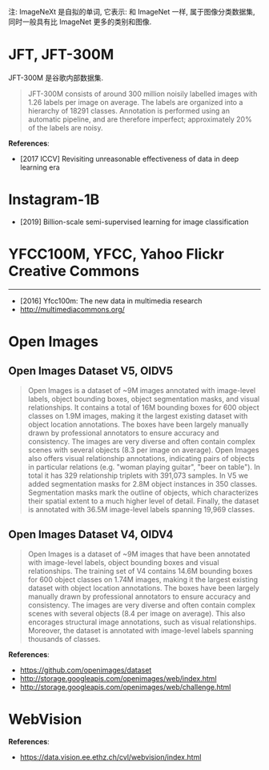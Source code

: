 注: ImageNeXt 是自拟的单词, 它表示: 和 ImageNet 一样, 属于图像分类数据集, 同时一般具有比 ImageNet 更多的类别和图像.

# JFT, JFT-300M
JFT-300M 是谷歌内部数据集.

> JFT-300M consists of around 300 million noisily labelled images with 1.26 labels per image on average. The labels are organized into a hierarchy of 18291 classes. Annotation is performed using an automatic pipeline, and are therefore imperfect; approximately 20% of the labels are noisy.

**References**:
- [2017 ICCV] Revisiting unreasonable effectiveness of data in deep learning era

# Instagram-1B
- [2019] Billion-scale semi-supervised learning for image classification

#  YFCC100M, YFCC, Yahoo Flickr Creative Commons
----
- [2016] Yfcc100m: The new data in multimedia research
- http://multimediacommons.org/


# Open Images

## Open Images Dataset V5, OIDV5
> Open Images is a dataset of ~9M images annotated with image-level labels, object bounding boxes, object segmentation masks, and visual relationships. It contains a total of 16M bounding boxes for 600 object classes on 1.9M images, making it the largest existing dataset with object location annotations. The boxes have been largely manually drawn by professional annotators to ensure accuracy and consistency. The images are very diverse and often contain complex scenes with several objects (8.3 per image on average). Open Images also offers visual relationship annotations, indicating pairs of objects in particular relations (e.g. "woman playing guitar", "beer on table"). In total it has 329 relationship triplets with 391,073 samples. In V5 we added segmentation masks for 2.8M object instances in 350 classes. Segmentation masks mark the outline of objects, which characterizes their spatial extent to a much higher level of detail. Finally, the dataset is annotated with 36.5M image-level labels spanning 19,969 classes.

## Open Images Dataset V4, OIDV4
> Open Images is a dataset of ~9M images that have been annotated with image-level labels, object bounding boxes and visual relationships. The training set of V4 contains 14.6M bounding boxes for 600 object classes on 1.74M images, making it the largest existing dataset with object location annotations. The boxes have been largely manually drawn by professional annotators to ensure accuracy and consistency. The images are very diverse and often contain complex scenes with several objects (8.4 per image on average). This also encorages structural image annotations, such as visual relationships. Moreover, the dataset is annotated with image-level labels spanning thousands of classes.

**References**:
- https://github.com/openimages/dataset
- http://storage.googleapis.com/openimages/web/index.html
- http://storage.googleapis.com/openimages/web/challenge.html

# WebVision
**References**:
- https://data.vision.ee.ethz.ch/cvl/webvision/index.html

